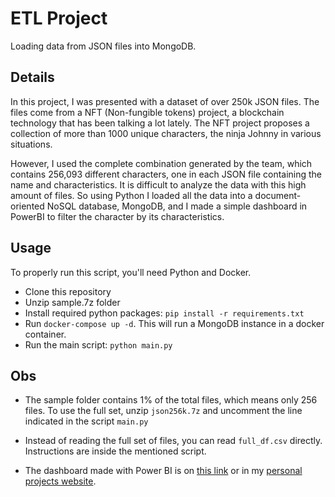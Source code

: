 # ETL Project
Loading data from JSON files into MongoDB.

## Details
In this project, I was presented with a dataset of over 250k JSON files. The files come from a NFT (Non-fungible tokens) project, a blockchain technology that has been talking a lot lately. The NFT project proposes a collection of more than 1000 unique characters, the ninja Johnny in various situations.

However, I used the complete combination generated by the team, which contains 256,093 different characters, one in each JSON file containing the name and characteristics. It is difficult to analyze the data with this high amount of files. So using Python I loaded all the data into a document-oriented NoSQL database, MongoDB, and I made a simple dashboard in PowerBI to filter the character by its characteristics.



## Usage
To properly run this script, you'll need Python and Docker.

- Clone this repository
- Unzip sample.7z folder
- Install required python packages: ```pip install -r requirements.txt```
- Run ```docker-compose up -d```. This will run a MongoDB instance in a docker container.
- Run the main script: ```python main.py```
  
## Obs
- The sample folder contains 1% of the total files, which means only 256 files. To use the full set, unzip ```json256k.7z``` and uncomment the line indicated in the script ```main.py```
- Instead of reading the full set of files, you can read ```full_df.csv``` directly. Instructions are inside the mentioned script.

- The dashboard made with Power BI is on [this link](https://app.powerbi.com/view?r=eyJrIjoiYjBkNTMyYmItNGRkZi00Zjk3LTljZmYtY2E4ZGIxMTU0NGFlIiwidCI6ImQ4MWM1YzY1LTM3MWYtNDg0Yi1iOTZjLWRmYzI0NGY0YzQwZiJ9&pageName=ReportSection) or in my [personal projects website](https://arthursteffens.github.io/project1_etl-json-mongodb.html).